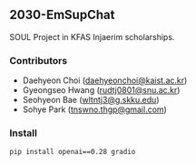 ## 2030-EmSupChat
SOUL Project in KFAS Injaerim scholarships. 

### Contributors
- Daehyeon Choi (daehyeonchoi@kaist.ac.kr)
- Gyeongseo Hwang (rudtj0801@snu.ac.kr)
- Seohyeon Bae (wltntj3@g.skku.edu)
- Sohye Park (tnswno.thgp@gmail.com)

### Install 
```bash 
pip install openai==0.28 gradio
```
